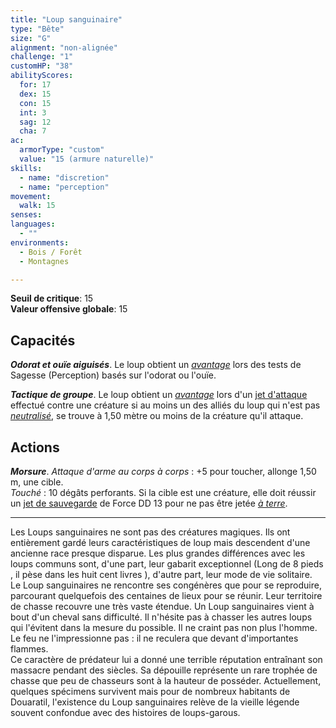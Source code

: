 ```yaml
---
title: "Loup sanguinaire"
type: "Bête"
size: "G"
alignment: "non-alignée"
challenge: "1"
customHP: "38"
abilityScores:
  for: 17
  dex: 15
  con: 15
  int: 3
  sag: 12
  cha: 7
ac:
  armorType: "custom"
  value: "15 (armure naturelle)"
skills:
  - name: "discretion"
  - name: "perception"
movement:
  walk: 15
senses:
languages:
  - ""
environments:
  - Bois / Forêt
  - Montagnes

---
```

**Seuil de critique**: 15        
**Valeur offensive globale**: 15   
## Capacités
_**Odorat et ouïe aiguisés**_. Le loup obtient un [_avantage_](/utiliser-les-caracteristiques/#avantage-et-desavantage) lors des tests de Sagesse (Perception) basés sur l'odorat ou l'ouïe.

_**Tactique de groupe**_. Le loup obtient un [_avantage_](/utiliser-les-caracteristiques/#avantage-et-desavantage) lors d'un [jet d'attaque](/combattre/#jets-d-attaque) effectué contre une créature si au moins un des alliés du loup qui n'est pas [_neutralisé_](/gerer-la-sante-du-personnage/#neutralise), se trouve à 1,50 mètre ou moins de la créature qu'il attaque.

## Actions
_**Morsure**_. _Attaque d'arme au corps à corps_ : +5 pour toucher, allonge 1,50 m, une cible.  
_Touché_ : 10 dégâts perforants. Si la cible est une créature, elle doit réussir un [jet de sauvegarde](/utiliser-les-caracteristiques/#jets-de-sauvegarde) de Force DD 13 pour ne pas être jetée [_à terre_](/gerer-la-sante-du-personnage/#a-terre).

---

Les Loups sanguinaires ne sont pas des créatures magiques. Ils ont entièrement gardé leurs caractéristiques de loup mais descendent d'une ancienne race presque disparue. Les plus grandes différences avec les loups communs sont, d'une part, leur gabarit exceptionnel (Long de 8 pieds , il pèse dans les huit cent livres ), d'autre part, leur mode de vie solitaire.  
Le Loup sanguinaires ne rencontre ses congénères que pour se reproduire, parcourant quelquefois des centaines de lieux pour se réunir. Leur territoire de chasse recouvre une très vaste étendue. Un Loup sanguinaires vient à bout d'un cheval sans difficulté. Il n'hésite pas à chasser les autres loups qui l'évitent dans la mesure du possible. Il ne craint pas non plus l'homme. Le feu ne l'impressionne pas : il ne reculera que devant d'importantes flammes.  
Ce caractère de prédateur lui a donné une terrible réputation entraînant son massacre pendant des siècles. Sa dépouille représente un rare trophée de chasse que peu de chasseurs sont à la hauteur de posséder. Actuellement, quelques spécimens survivent mais pour de nombreux habitants de Douaratil, l'existence du Loup sanguinaires relève de la vieille légende souvent confondue avec des histoires de loups-garous.  
